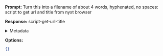 **Prompt:**
Turn this into a filename of about 4 words, hyphenated, no spaces: script to get url and title from nyxt browser

**Response:**
script-get-url-title

<details><summary>Metadata</summary>

- Duration: 1237 ms
- Datetime: 2023-10-14T10:03:36.512178
- Model: gpt-3.5-turbo-0613

</details>

**Options:**
```json
{}
```

